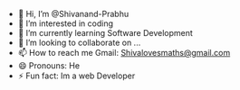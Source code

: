 - 👋 Hi, I’m @Shivanand-Prabhu
- 👀 I’m interested in coding
- 🌱 I’m currently learning Software Development 
- 💞️ I’m looking to collaborate on ...
- 📫 How to reach me Gmail: Shivalovesmaths@gmail.com
- 😄 Pronouns: He
- ⚡ Fun fact: Im a web Developer

<!---
Shivanand-Prabhu/Shivanand-Prabhu is a ✨ special ✨ repository because its `README.md` (this file) appears on your GitHub profile.
You can click the Preview link to take a look at your changes.
--->

